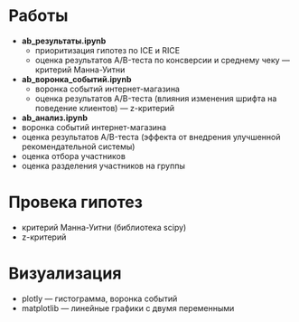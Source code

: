 # Работы
 * **ab_результаты.ipynb**
   * приоритизация гипотез по ICE и RICE
   * оценка результатов A/B-теста по консверсии и среднему чеку — критерий Манна-Уитни
 * **ab_воронка_событий.ipynb** 
   * воронка событий интернет-магазина
   * оценка результатов A/B-теста (влияния изменения шрифта на поведение клиентов) — z-критерий
 * **ab_анализ.ipynb** 
  * воронка событий интернет-магазина
  * оценка результатов A/B-теста (эффекта от внедрения улучшенной рекомендательной системы)
  * оценка отбора участников
  * оценка разделения участников на группы
# Провека гипотез 
 * критерий Манна-Уитни (библиотека scipy)
 * z-критерий
# Визуализация
 * plotly — гистограмма, воронка событий
 * matplotlib — линейные графики с двумя переменными
